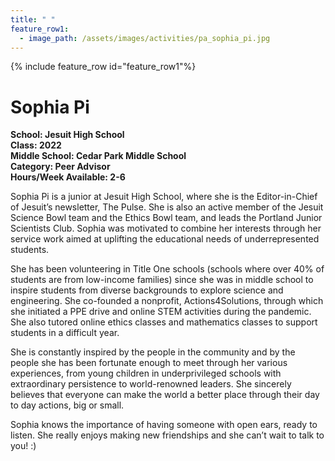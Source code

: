```yaml
---
title: " "
feature_row1:
  - image_path: /assets/images/activities/pa_sophia_pi.jpg
---
```


{% include feature_row id="feature_row1"%}

# Sophia Pi

**School: Jesuit High School**  
**Class: 2022**  
**Middle School: Cedar Park Middle School**  
**Category: Peer Advisor**  
**Hours/Week Available: 2-6**  

Sophia Pi is a junior at Jesuit High School, where she is the Editor-in-Chief of Jesuit’s newsletter, The Pulse. She is also an active member of the Jesuit Science Bowl team and the Ethics Bowl team, and leads the Portland Junior Scientists Club. Sophia was motivated to combine her interests through her service work aimed at uplifting the educational needs of underrepresented students.

She has been volunteering in Title One schools (schools where over 40% of students are from low-income families) since she was in middle school to inspire students from diverse backgrounds to explore science and engineering. She co-founded a nonprofit, Actions4Solutions, through which she initiated a PPE drive and online STEM activities during the pandemic. She also tutored online ethics classes and mathematics classes to support students in a difficult year.

She is constantly inspired by the people in the community and by the people she has been fortunate enough to meet through her various experiences, from young children in underprivileged schools with extraordinary persistence to world-renowned leaders. She sincerely believes that everyone can make the world a better place through their day to day actions, big or small.

Sophia knows the importance of having someone with open ears, ready to listen. She really enjoys making new friendships and she can’t wait to talk to you! :)
